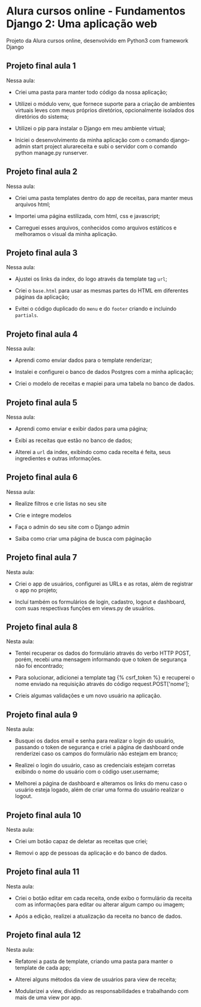 # Alura cursos online - Fundamentos Django 2: Uma aplicação web

Projeto da Alura cursos online, desenvolvido em Python3 com framework Django

## Projeto final aula 1

Nessa aula:

- Criei uma pasta para manter todo código da nossa aplicação;

- Utilizei o módulo venv, que fornece suporte para a criação de ambientes virtuais leves com meus próprios diretórios, opcionalmente isolados dos diretórios do sistema;

- Utilizei o pip para instalar o Django em meu ambiente virtual;

- Iniciei o desenvolvimento da minha aplicação com o comando django-admin start project alurareceita e subi o servidor com o comando python manage.py runserver.

## Projeto final aula 2
Nessa aula:

- Criei uma pasta templates dentro do app de receitas, para manter meus arquivos html;

- Importei uma página estilizada, com html, css e javascript;

- Carreguei esses arquivos, conhecidos como arquivos estáticos e melhoramos o visual da minha aplicação.

## Projeto final aula 3

Nessa aula:

- Ajustei os links da index, do logo através da template tag `url`;

- Criei o `base.html` para usar as mesmas partes do HTML em diferentes páginas da aplicação;

- Evitei o código duplicado do `menu` e do `footer` criando e incluindo `partials`.

## Projeto final aula 4

Nessa aula:

- Aprendi como enviar dados para o template renderizar;

- Instalei e configurei o banco de dados Postgres com a minha aplicação;

- Criei o modelo de receitas e mapiei para uma tabela no banco de dados.

## Projeto final aula 5

Nessa aula:

- Aprendi como enviar e exibir dados para uma página;

- Exibi as receitas que estão no banco de dados;

- Alterei a `url` da index, exibindo como cada receita é feita, seus ingredientes e outras informações.

## Projeto final aula 6

Nessa aula:

- Realize filtros e crie listas no seu site

- Crie e integre modelos

- Faça o admin do seu site com o Django admin

- Saiba como criar uma página de busca com páginação

## Projeto final aula 7

Nesta aula:

- Criei o app de usuários, configurei as URLs e as rotas, além de registrar o app no projeto;

- Incluí também os formulários de login, cadastro, logout e dashboard, com suas respectivas funções em views.py de usuários.

## Projeto final aula 8

Nesta aula:

- Tentei recuperar os dados do formulário através do verbo HTTP POST, porém, recebi uma mensagem informando que o token de segurança não foi encontrado;

- Para solucionar, adicionei a template tag {% csrf_token %} e recuperei o nome enviado na requisição através do código request.POST['nome'];

- Crieis algumas validações e um novo usuário na aplicação.

## Projeto final aula 9

Nesta aula:

- Busquei os dados email e senha para realizar o login do usuário, passando o token de segurança e criei a página de dashboard onde renderizei caso os campos do formulário não estejam em branco;

- Realizei o login do usuário, caso as credenciais estejam corretas exibindo o nome do usuário com o código user.username;

- Melhorei a página de dashboard e alteramos os links do menu caso o usuário esteja logado, além de criar uma forma do usuário realizar o logout.

## Projeto final aula 10

Nesta aula:

- Criei um botão capaz de deletar as receitas que criei;

- Removi o app de pessoas da aplicação e do banco de dados.

## Projeto final aula 11

Nesta aula:

- Criei o botão editar em cada receita, onde exibo o formulário da receita com as informações para editar ou alterar algum campo ou imagem;

- Após a edição, realizei a atualização da receita no banco de dados.

## Projeto final aula 12

Nesta aula:

- Refatorei a pasta de template, criando uma pasta para manter o template de cada app;

- Alterei alguns métodos da view de usuários para view de receita;

- Modularizei a view, dividindo as responsabilidades e trabalhando com mais de uma view por app.

